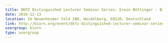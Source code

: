 ```yaml
---
title: DKFZ Distinguished Lecturer Seminar Series: Erwin Böttinger - BIH
date: 2016-12-13
location: Im Neuenheimer Feld 280, Heidelberg, 69120, Deutschland
link: http://biorn.org/event/dkfz-distinguished-lecturer-seminar-series-erwin-boettinger-bih/
usergroup: biorn
type: usergroup
---
```

